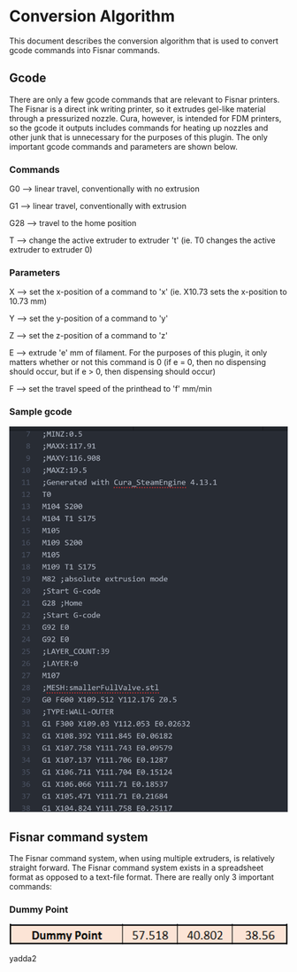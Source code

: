 # Conversion Algorithm
This document describes the conversion algorithm that is used to convert gcode
commands into Fisnar commands.

## Gcode
There are only a few gcode commands that are relevant to Fisnar printers. The
Fisnar is a direct ink writing printer, so it extrudes gel-like material through
a pressurized nozzle. Cura, however, is intended for FDM printers, so the gcode
it outputs includes commands for heating up nozzles and other junk that is
unnecessary for the purposes of this plugin. The only important gcode commands
and parameters are shown below.

### Commands
G0 ⟶ linear travel, conventionally with no extrusion

G1 ⟶ linear travel, conventionally with extrusion

G28 ⟶ travel to the home position

T<t> ⟶ change the active extruder to extruder 't' (ie. T0 changes the active
extruder to extruder 0)

### Parameters
X<x> ⟶ set the x-position of a command to 'x' (ie. X10.73 sets the x-position
to 10.73 mm)

Y<y> ⟶ set the y-position of a command to 'y'

Z<z> ⟶ set the z-position of a command to 'z'

E<e> ⟶ extrude 'e' mm of filament. For the purposes of this plugin, it only matters
whether or not this command is 0 (if e = 0, then no dispensing should occur,
but if e > 0, then dispensing should occur)

F<f> ⟶ set the travel speed of the printhead to 'f' mm/min

### Sample gcode
![](doc_pics/gcode_excerpt.png)

## Fisnar command system
The Fisnar command system, when using multiple extruders, is relatively
straight forward. The Fisnar command system exists in a spreadsheet format
as opposed to a text-file format. There are really only 3 important commands:

### Dummy Point

![yadda1](doc_pics/dummy_point_example.png)

yadda2

